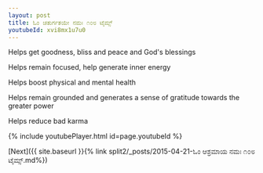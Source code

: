 ```yaml
---
layout: post
title: ಓಂ ಚತುರ್ಗತಯೇ ನಮಃ ೧೦೮ ಟೈಮ್ಸ್
youtubeId: xvi8mx1u7u0
---
```

 
 
Helps get goodness, bliss and peace and God's blessings
 
Helps remain focused, help generate inner energy 
 
Helps boost physical and mental health 
 
Helps remain grounded and generates a sense of gratitude towards the greater power 
 
Helps reduce bad karma
 
 
 
 


{% include youtubePlayer.html id=page.youtubeId %}
 
[Next]({{ site.baseurl }}{% link  split2/_posts/2015-04-21-ಓಂ ಆಶ್ರಮಾಯ ನಮಃ ೧೦೮ ಟೈಮ್ಸ್.md%})
 
